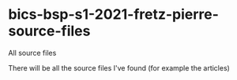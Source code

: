# bics-bsp-s1-2021-fretz-pierre-source-files
All source files

There will be all the source files I've found (for example the articles)
